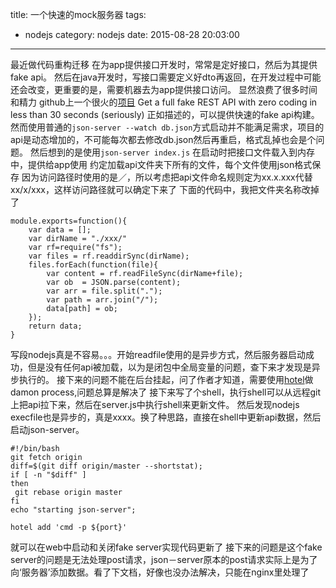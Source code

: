 title: 一个快速的mock服务器
tags:
  - nodejs
category: nodejs
date: 2015-08-28 20:03:00

---

最近做代码重构迁移
在为app提供接口开发时，常常是定好接口，然后为其提供fake api。
然后在java开发时，写接口需要定义好dto再返回，在开发过程中可能还会改变，更重要的是，需要机器去为app提供接口访问。
显然浪费了很多时间和精力
github上一个很火的[项目](https://github.com/typicode/json-server)
Get a full fake REST API with zero coding in less than 30 seconds (seriously)
正如描述的，可以提供快速的fake api构建。
然而使用普通的`json-server --watch db.json`方式启动并不能满足需求，项目的api是动态增加的，不可能每次都去修改db.json然后再重启，格式乱掉也会是个问题。
然后想到的是使用`json-server index.js` 在启动时把接口文件载入到内存中，提供给app使用
约定加载api文件夹下所有的文件，每个文件使用json格式保存
因为访问路径时使用的是／，所以考虑把api文件命名规则定为xx.x.xxx代替xx/x/xxx，这样访问路径就可以确定下来了
下面的代码中，我把文件夹名称改掉了
```
module.exports=function(){
    var data = [];
    var dirName = "./xxx/"
    var rf=require("fs");
    var files = rf.readdirSync(dirName);
    files.forEach(function(file){
        var content = rf.readFileSync(dirName+file);
        var ob  = JSON.parse(content);
        var arr = file.split(".");
        var path = arr.join("/");
        data[path] = ob;
    });
    return data;
}
```

写段nodejs真是不容易。。。开始readfile使用的是异步方式，然后服务器启动成功，但是没有任何api被加载，以为是闭包中全局变量的问题，查下来才发现是异步执行的。
接下来的问题不能在后台挂起，问了作者才知道，需要使用[hotel](https://github.com/typicode/hotel)做damon process,问题总算是解决了
接下来写了个shell，执行shell可以从远程git上把api拉下来，然后在server.js中执行shell来更新文件。
然后发现nodejs execfile也是异步的，真是xxxx。换了种思路，直接在shell中更新api数据，然后启动json-server。
```
#!/bin/bash
git fetch origin
diff=$(git diff origin/master --shortstat);
if [ -n "$diff" ]
then
 git rebase origin master
fi
echo "starting json-server";
```
```
hotel add 'cmd -p ${port}'
```
就可以在web中启动和关闭fake server实现代码更新了
接下来的问题是这个fake server的问题是无法处理post请求，json－server原本的post请求实际上是为了向‘服务器’添加数据。看了下文档，好像也没办法解决，只能在nginx里处理了
